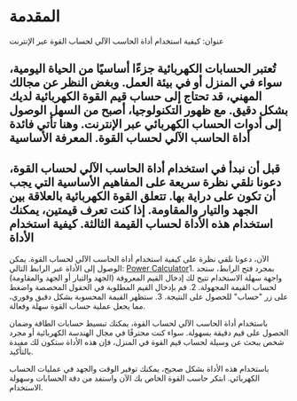 المقدمة
=======

عنوان: كيفية استخدام أداة الحاسب الآلي لحساب القوة عبر الإنترنت

تُعتبر الحسابات الكهربائية جزءًا أساسيًا من الحياة اليومية، سواء في المنزل أو في بيئة العمل. وبغض النظر عن مجالك المهني، قد تحتاج إلى حساب قيم القوة الكهربائية لديك بشكل دقيق. مع ظهور التكنولوجيا، أصبح من السهل الوصول إلى أدوات الحساب الكهربائي عبر الإنترنت. وهنا تأتي فائدة أداة الحاسب الآلي لحساب القوة. المعرفة الأساسية
----------------

قبل أن نبدأ في استخدام أداة الحاسب الآلي لحساب القوة، دعونا نلقي نظرة سريعة على المفاهيم الأساسية التي يجب أن تكون على دراية بها. تتعلق القوة الكهربائية بالعلاقة بين الجهد والتيار والمقاومة. إذا كنت تعرف قيمتين، يمكنك استخدام هذه الأداة لحساب القيمة الثالثة. كيفية استخدام الأداة
--------------------

الآن، دعونا نلقي نظرة على كيفية استخدام أداة الحاسب الآلي لحساب القوة. يمكن الوصول إلى الأداة عبر الرابط التالي: [Power Calculator](https://www.onlinecalculatorsfree.com/ar/tools/power-calculator.html)1. بمجرد فتح الرابط، ستجد واجهة سهلة الاستخدام تتيح لك إدخال القيم المعروفة (الجهد والتيار أو الجهد والمقاومة) لحساب القيمة المجهولة.
2. قم بإدخال القيم المطلوبة في الحقول المخصصة واضغط على زر "حساب" للحصول على النتيجة.
3. ستظهر القيمة المحسوبة بشكل دقيق وفوري، مما يجعل عملية حساب القوة سهلة وفعالة.

باستخدام أداة الحاسب الآلي لحساب القوة، يمكنك تبسيط حسابات الطاقة وضمان الحصول على قيم دقيقة بسهولة. سواء كنت محترفًا في مجال الهندسة الكهربائية أو مجرد شخص يبحث عن وسيلة لحساب قيم القوة في المنزل، فإن هذه الأداة ستكون لك مفيدة بالتأكيد.

باستخدام هذه الأداة بشكل صحيح، يمكنك توفير الوقت والجهد في عمليات الحساب الكهربائي. ابتكر حاسب القوة الخاص بك الآن واستفد من دقة الحسابات وسهولة الاستخدام.
